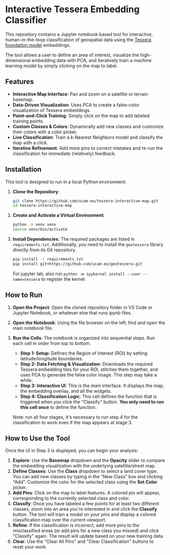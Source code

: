 # Interactive Tessera Embedding Classifier

This repository contains a Jupyter notebook based tool for interactive, human-in-the-loop classification of geospatial data using the [Tessera foundation model](https://github.com/ucam-eo/tessera) embeddings.

The tool allows a user to define an area of interest, visualize the high-dimensional embedding data with PCA, and iteratively train a machine learning model by simply clicking on the map to label.

## Features

-   **Interactive Map Interface**: Pan and zoom on a satellite or terrain basemap.
-   **Data-Driven Visualization**: Uses PCA to create a false-color visualization of Tessera embeddings.
-   **Point-and-Click Training**: Simply click on the map to add labeled training points.
-   **Custom Classes & Colors**: Dynamically add new classes and customize their colors with a color picker.
-   **Live Classification**: Train a k-Nearest Neighbors model and classify the map with a click.
-   **Iterative Refinement**: Add more pins to correct mistakes and re-run the classification for immediate (relatively) feedback.

## Installation

This tool is designed to run in a local Python environment.

1.  **Clone the Repository**:
    ```bash
    git clone https://github.com/ucam-eo/tessera-interactive-map.git
    cd tessera-interactive-map
    ```

2.  **Create and Activate a Virtual Environment**:
    ```bash
    python -m venv venv
    source venv/bin/activate
    ```

3.  **Install Dependencies**:
    The required packages are listed in `requirements.txt`. Additionally, you need to install the `geotessera` library directly from its Git repository.

    ```bash
    pip install -r requirements.txt
    pip install git+https://github.com/ucam-eo/geotessera.git
    ```
    For jupyter lab, also run `python -m ipykernel install --user --name=tessera` to register the kernel
    
## How to Run

1.  **Open the Project**:
    Open the cloned repository folder in VS Code or Jupyter Notebook, or whatever else that runs ipynb files.

2.  **Open the Notebook**:
    Using the file browser on the left, find and open the main notebook file.

3.  **Run the Cells**:
    The notebook is organized into sequential steps. Run each cell in order from top to bottom.

    -   **Step 1: Setup**: Defines the Region of Interest (ROI) by setting latitude/longitude boundaries.
    -   **Step 2: Data Fetching & Visualization**: Downloads the required Tessera embedding tiles for your ROI, stitches them together, and uses PCA to generate the false color image. This step may take a while.
    -   **Step 3: Interactive UI**: This is the main interface. It displays the map, the embedding overlay, and all the widgets.
    -   **Step 4: Classification Logic**: This cell defines the function that is triggered when you click the "Classify" button. **You only need to run this cell once** to define the function.

    Note: run all four stages, it's necessary to run step 4 for the classification to work even if the map appears at stage 3.
    
## How to Use the Tool

Once the UI in Step 3 is displayed, you can begin your analysis:

1.  **Explore**: Use the **Basemap** dropdown and the **Opacity** slider to compare the embedding visualization with the underlying satellite/street map.
2.  **Define Classes**: Use the **Class** dropdown to select a land cover type. You can add new classes by typing in the "New Class" box and clicking "Add". Customize the color for the selected class using the **Set Color** picker.
3.  **Add Pins**: Click on the map to label features. A colored pin will appear, corresponding to the currently selected class and color.
4.  **Classify**: Once you have labeled a few points for at least two different classes, zoom into an area you're interested in and click the **Classify** button. The tool will train a model on your pins and display a colored classification map over the current viewport.
5.  **Refine**: If the classification is incorrect, add more pins to the misclassified areas (or add pins for a new class you missed) and click "Classify" again. The result will update based on your new training data.
6.  **Clear**: Use the "Clear All Pins" and "Clear Classification" buttons to reset your work.
